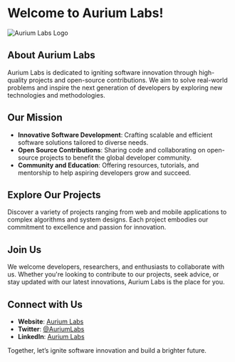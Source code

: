 # Welcome to Aurium Labs!

![Aurium Labs Logo](https://www.auriumlabs.com/static/img/Auriumlabs%20Logo.png) <!-- Replace with your actual logo URL -->

## About Aurium Labs

Aurium Labs is dedicated to igniting software innovation through high-quality projects and open-source contributions. We aim to solve real-world problems and inspire the next generation of developers by exploring new technologies and methodologies.

## Our Mission

- **Innovative Software Development**: Crafting scalable and efficient software solutions tailored to diverse needs.
- **Open Source Contributions**: Sharing code and collaborating on open-source projects to benefit the global developer community.
- **Community and Education**: Offering resources, tutorials, and mentorship to help aspiring developers grow and succeed.

## Explore Our Projects

Discover a variety of projects ranging from web and mobile applications to complex algorithms and system designs. Each project embodies our commitment to excellence and passion for innovation.

## Join Us

We welcome developers, researchers, and enthusiasts to collaborate with us. Whether you're looking to contribute to our projects, seek advice, or stay updated with our latest innovations, Aurium Labs is the place for you.

## Connect with Us

- **Website**: [Aurium Labs](https://auriumlabs.com) <!-- Replace with your actual website URL -->
- **Twitter**: [@AuriumLabs](https://twitter.com/AuriumLabs) <!-- Replace with your actual Twitter URL -->
- **LinkedIn**: [Aurium Labs](https://linkedin.com/company/auriumlabs) <!-- Replace with your actual LinkedIn URL -->

Together, let’s ignite software innovation and build a brighter future.
